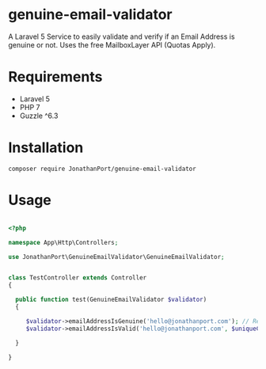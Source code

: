 # genuine-email-validator
A Laravel 5 Service to easily validate and verify if an Email Address is genuine or not. Uses the free MailboxLayer API (Quotas Apply).


# Requirements
* Laravel 5
* PHP 7
* Guzzle ^6.3


# Installation
`composer require JonathanPort/genuine-email-validator`


# Usage
```php

<?php

namespace App\Http\Controllers;

use JonathanPort\GenuineEmailValidator\GenuineEmailValidator;


class TestController extends Controller
{

  public function test(GenuineEmailValidator $validator)
  {

     $validator->emailAddressIsGenuine('hello@jonathanport.com'); // Returns Mailbox Feedback or false
     $validator->emailAddressIsValid('hello@jonathanport.com', $uniqueColumn = 'users'); // Returns simple Laravel Email Validator

  }

}


```


